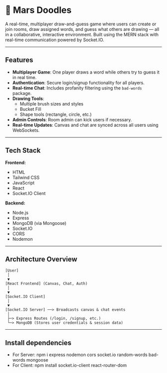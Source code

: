 # 🎨 Mars Doodles

A real-time, multiplayer draw-and-guess game where users can create or join rooms, draw assigned words, and guess what others are drawing — all in a collaborative, interactive environment. Built using the MERN stack with real-time communication powered by Socket.IO.

---

## Features

- **Multiplayer Game**: One player draws a word while others try to guess it in real time.
- **Authentication**: Secure login/signup functionality for all players.
- **Real-time Chat**: Includes profanity filtering using the `bad-words` package.
- **Drawing Tools**: 
  - Multiple brush sizes and styles
  - Bucket Fill
  - Shape tools (rectangle, circle, etc.)
- **Admin Controls**: Room admin can kick users if necessary.
- **Real-time Updates**: Canvas and chat are synced across all users using WebSockets.

---

## Tech Stack

**Frontend:**  
- HTML  
- Tailwind CSS  
- JavaScript  
- React
- Socket.IO Client

**Backend:**  
- Node.js  
- Express  
- MongoDB (via Mongoose)  
- Socket.IO  
- CORS  
- Nodemon

---

## Architecture Overview

```plaintext
[User]
 │
 ▼
[React Frontend] (Canvas, Chat, Auth)
 │
 ▼
[Socket.IO Client]
 │
 ▼
[Socket.IO Server] ──> Broadcasts canvas & chat events
 │
 ├─> Express Routes (/login, /signup, etc.)
 └─> MongoDB (Stores user credentials & session data)
```
---

## Install dependencies

- For Server: npm i express nodemon cors socket.io random-words bad-words mongoose
- For Client: npm install socket.io-client react-router-dom
